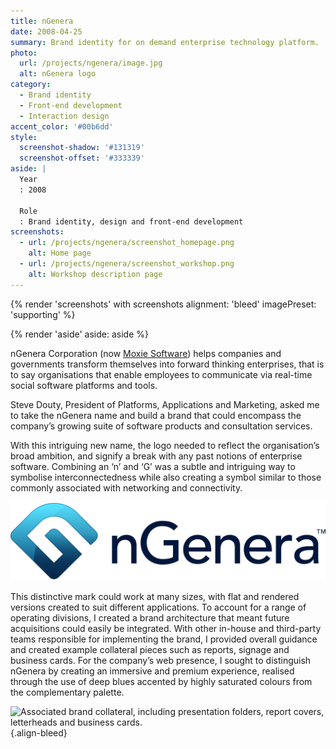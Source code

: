 ```yaml
---
title: nGenera
date: 2008-04-25
summary: Brand identity for on demand enterprise technology platform.
photo:
  url: /projects/ngenera/image.jpg
  alt: nGenera logo
category:
  - Brand identity
  - Front-end development
  - Interaction design
accent_color: '#00b6dd'
style:
  screenshot-shadow: '#131319'
  screenshot-offset: '#333339'
aside: |
  Year
  : 2008

  Role
  : Brand identity, design and front-end development
screenshots:
  - url: /projects/ngenera/screenshot_homepage.png
    alt: Home page
  - url: /projects/ngenera/screenshot_workshop.png
    alt: Workshop description page
---
```

{% render 'screenshots' with screenshots
  alignment: 'bleed'
  imagePreset: 'supporting'
%}

{% render 'aside'
  aside: aside
%}

nGenera Corporation (now [Moxie Software][1]) helps companies and governments transform themselves into forward thinking enterprises, that is to say organisations that enable employees to communicate via real-time social software platforms and tools.

Steve Douty, President of Platforms, Applications and Marketing, asked me to take the nGenera name and build a brand that could encompass the company’s growing suite of software products and consultation services.

With this intriguing new name, the logo needed to reflect the organisation’s broad ambition, and signify a break with any past notions of enterprise software. Combining an ‘n’ and ‘G’ was a subtle and intriguing way to symbolise interconnectedness while also creating a symbol similar to those commonly associated with networking and connectivity.

![The nGenera logo.](logo.svg 'nGenera symbol and wordmark.')

This distinctive mark could work at many sizes, with flat and rendered versions created to suit different applications. To account for a range of operating divisions, I created a brand architecture that meant future acquisitions could easily be integrated. With other in-house and third-party teams responsible for implementing the brand, I provided overall guidance and created example collateral pieces such as reports, signage and business cards. For the company’s web presence, I sought to distinguish nGenera by creating an immersive and premium experience, realised through the use of deep blues accented by highly saturated colours from the complementary palette.

![](collateral.png 'Associated brand collateral, including presentation folders, report covers, letterheads and business cards.')
{.align-bleed}

[1]: https://www.gomoxie.com
